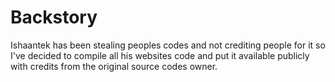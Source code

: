 # Backstory
Ishaantek has been stealing peoples codes and not crediting people for it so I've decided to compile all his websites code and put it available publicly with credits from the original source codes owner. 

